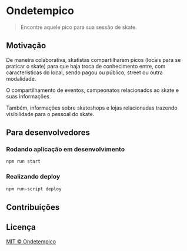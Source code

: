 # Ondetempico
> Encontre aquele pico para sua sessão de skate.

## Motivação
De maneira colaborativa, skatistas compartilharem picos (locais para se praticar o skate) para que haja troca de conhecimento entre, com caracteristicas do local, sendo pagou ou público, street ou outra modalidade.

O compartilhamento de eventos, campeonatos relacionados ao skate e suas informações.

Também, informações sobre skateshops e lojas relacionadas trazendo visibilidade para o pessoal do skate.

## Para desenvolvedores

### Rodando aplicação em desenvolvimento
```sh
npm run start
```

### Realizando deploy
```sh
npm run-script deploy 
```

## Contribuições

## Licença

[MIT © Ondetempico](https://github.com/ondetempico/pwa/blob/master/LICENSE.md)

